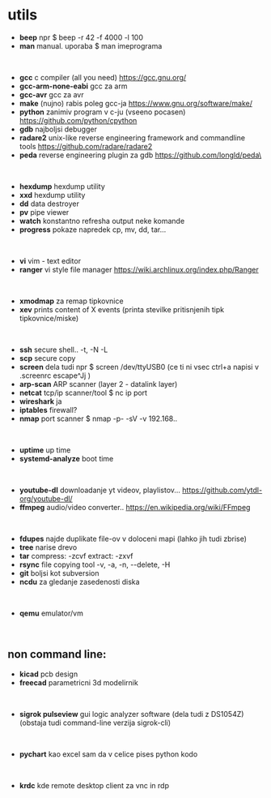 # utils

* **beep** npr $ beep -r 42 -f 4000 -l 100
* **man** manual. uporaba $ man imeprograma

&nbsp;
* **gcc** c compiler (all you need) https://gcc.gnu.org/
* **gcc-arm-none-eabi** gcc za arm
* **gcc-avr** gcc za avr
* **make** (nujno) rabis poleg gcc-ja https://www.gnu.org/software/make/
* **python** zanimiv program v c-ju (vseeno pocasen) https://github.com/python/cpython
* **gdb** najboljsi debugger
* **radare2** unix-like reverse engineering framework and commandline tools https://github.com/radare/radare2
* **peda** reverse engineering plugin za gdb https://github.com/longld/peda\

&nbsp;

* **hexdump** hexdump utility
* **xxd** hexdump utility
* **dd** data destroyer
* **pv** pipe viewer
* **watch** konstantno refresha output neke komande
* **progress** pokaze napredek cp, mv, dd, tar...

&nbsp;

* **vi** vim - text editor
* **ranger** vi style file manager https://wiki.archlinux.org/index.php/Ranger

&nbsp;

* **xmodmap** za remap tipkovnice
* **xev**  prints content of X events (printa stevilke pritisnjenih tipk tipkovnice/miske)

&nbsp;

* **ssh** secure shell.. -t, -N -L
* **scp** secure copy
* **screen** dela tudi npr $ screen /dev/ttyUSB0 (ce ti ni vsec ctrl+a napisi v .screenrc escape^Jj )
* **arp-scan** ARP scanner (layer 2 - datalink layer)
* **netcat** tcp/ip scanner/tool $ nc ip port
* **wireshark** ja
* **iptables** firewall?
* **nmap** port scanner $ nmap -p- -sV -v 192.168..

&nbsp;

* **uptime** up time
* **systemd-analyze** boot time

&nbsp;

* **youtube-dl** downloadanje yt videov, playlistov... https://github.com/ytdl-org/youtube-dl/
* **ffmpeg** audio/video converter.. https://en.wikipedia.org/wiki/FFmpeg

&nbsp;

* **fdupes** najde duplikate file-ov v doloceni mapi (lahko jih tudi zbrise)
* **tree** narise drevo
* **tar** compress: -zcvf extract: -zxvf
* **rsync** file copying tool -v, -a, -n, --delete, -H
* **git** boljsi kot subversion
* **ncdu** za gledanje zasedenosti diska

&nbsp;

* **qemu** emulator/vm

&nbsp;&nbsp;&nbsp;&nbsp;

## non command line:

* **kicad** pcb design
* **freecad** parametricni 3d modelirnik

&nbsp;

* **sigrok pulseview** gui logic analyzer software (dela tudi z DS1054Z) (obstaja tudi command-line verzija sigrok-cli)

&nbsp;

* **pychart** kao excel sam da v celice pises python kodo

&nbsp;

* **krdc** kde remote desktop client za vnc in rdp
